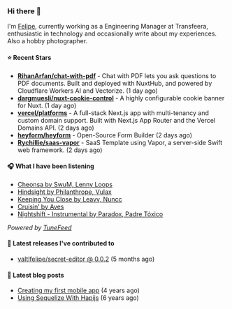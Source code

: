 ### Hi there 👋

I'm [Felipe](https://felipevm.com), currently working as a Engineering Manager at Transfeera, enthusiastic in technology and occasionally write about my experiences. Also a hobby photographer.

#### ⭐ Recent Stars
- **[RihanArfan/chat-with-pdf](https://github.com/RihanArfan/chat-with-pdf)** - Chat with PDF lets you ask questions to PDF documents. Built and deployed with NuxtHub, and powered by Cloudflare Workers AI and Vectorize. (1 day ago)
- **[dargmuesli/nuxt-cookie-control](https://github.com/dargmuesli/nuxt-cookie-control)** - A highly configurable cookie banner for Nuxt. (1 day ago)
- **[vercel/platforms](https://github.com/vercel/platforms)** - A full-stack Next.js app with multi-tenancy and custom domain support. Built with Next.js App Router and the Vercel Domains API. (2 days ago)
- **[heyform/heyform](https://github.com/heyform/heyform)** - Open-Source Form Builder (2 days ago)
- **[Rychillie/saas-vapor](https://github.com/Rychillie/saas-vapor)** - SaaS Template using Vapor, a server-side Swift web framework. (2 days ago)

#### 🎧 What I have been listening
- [Cheonsa by SwuM, Lenny Loops](https://open.spotify.com/track/0YCeB4k8qnU6zODfjgPSXw)
- [Hindsight by Philanthrope, Vulax](https://open.spotify.com/track/6ZWMNGE2iryGhCe2Ivi71m)
- [Keeping You Close by Leavv, Nuncc](https://open.spotify.com/track/08AJbcsnLQvNGKjUJC1eCh)
- [Cruisin’ by Aves](https://open.spotify.com/track/5te08qxk6XqRF4hN9BD2Wx)
- [Nightshift - Instrumental by Paradox, Padre Tóxico](https://open.spotify.com/track/0XYW74kuHQWIu3nWCJAriU)

_Powered by [TuneFeed](https://tunefeed.app?ref=valtlfelipe-gh-profile)_ 

#### 🚀 Latest releases I've contributed to


- [valtlfelipe/secret-editor @ 0.0.2](https://github.com/valtlfelipe/secret-editor/releases/tag/0.0.2) (5 months ago)

#### 📄 Latest blog posts
- [Creating my first mobile app](https://felipevm.com/posts/creating-my-first-mobile-app/) (4 years ago)
- [Using Sequelize With Hapijs](https://felipevm.com/posts/using-sequelize-with-hapijs/) (6 years ago)
